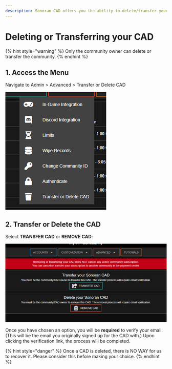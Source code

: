 ```yaml
---
description: Sonoran CAD offers you the ability to delete/transfer your current CAD.
---
```


# Deleting or Transferring your CAD

{% hint style="warning" %}
Only the community owner can delete or transfer the community.
{% endhint %}

## 1. Access the Menu

Navigate to  Admin &gt; Advanced &gt; Transfer or Delete CAD

![Advanced Dropdown Menu](../../.gitbook/assets/3%20%281%29%20%281%29.png)

##   2. Transfer or Delete the CAD                   

Select **TRANSFER CAD** or **REMOVE CAD**:

![Transfer or Remove CAD options](../../.gitbook/assets/4%20%282%29%20%281%29%20%281%29.png)

Once you have chosen an option, you will be **required** to verify your email. \(This will be the email you originally signed up for the CAD with.\) Upon clicking the verification link, the process will be completed.

{% hint style="danger" %}
Once a CAD is deleted, there is NO WAY for us to recover it. Please consider this before making your choice.
{% endhint %}

